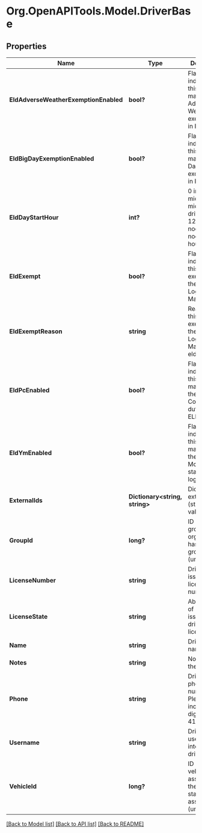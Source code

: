 # Org.OpenAPITools.Model.DriverBase
## Properties

Name | Type | Description | Notes
------------ | ------------- | ------------- | -------------
**EldAdverseWeatherExemptionEnabled** | **bool?** | Flag indicating this driver may use Adverse Weather exemptions in ELD logs. | [optional] 
**EldBigDayExemptionEnabled** | **bool?** | Flag indicating this driver may use Big Day excemptions in ELD logs. | [optional] 
**EldDayStartHour** | **int?** | 0 indicating midnight-to-midnight ELD driving hours, 12 to indicate noon-to-noon driving hours. | [optional] 
**EldExempt** | **bool?** | Flag indicating this driver is exempt from the Electronic Logging Mandate. | [optional] 
**EldExemptReason** | **string** | Reason that this driver is exempt from the Electronic Logging Mandate (see eldExempt). | [optional] 
**EldPcEnabled** | **bool?** | Flag indicating this driver may select the Personal Conveyance duty status in ELD logs. | [optional] [default to false]
**EldYmEnabled** | **bool?** | Flag indicating this driver may select the Yard Move duty status in ELD logs. | [optional] [default to false]
**ExternalIds** | **Dictionary<string, string>** | Dictionary of external IDs (string key-value pairs) | [optional] 
**GroupId** | **long?** | ID of the group if the organization has multiple groups (uncommon). | [optional] 
**LicenseNumber** | **string** | Driver&#39;s state issued license number. | [optional] 
**LicenseState** | **string** | Abbreviation of state that issued driver&#39;s license. | [optional] 
**Name** | **string** | Driver&#39;s name. | 
**Notes** | **string** | Notes about the driver. | [optional] 
**Phone** | **string** | Driver&#39;s phone number. Please include only digits, ex. 4157771234 | [optional] 
**Username** | **string** | Driver&#39;s login username into the driver app. | [optional] 
**VehicleId** | **long?** | ID of the vehicle assigned to the driver for static vehicle assignments. (uncommon). | [optional] 

[[Back to Model list]](../README.md#documentation-for-models) [[Back to API list]](../README.md#documentation-for-api-endpoints) [[Back to README]](../README.md)

